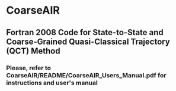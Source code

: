 # CoarseAIR

## Fortran 2008 Code for State-to-State and Coarse-Grained Quasi-Classical Trajectory (QCT) Method

### Please, refer to CoarseAIR/README/CoarseAIR_Users_Manual.pdf for instructions and user's manual

